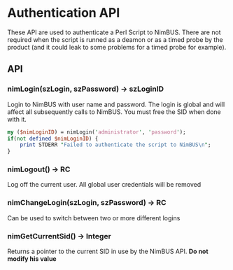 # Authentication API

These API are used to authenticate a Perl Script to NimBUS. There are not required when the script is runned as a deamon or as a timed probe by the product (and it could leak to some problems for a timed probe for example).

## API

### nimLogin(szLogin, szPassword) -> szLoginID

Login to NimBUS with user name and password. The login is global and will affect all subsequently calls to
NimBUS. You must free the SID when done with it.

```perl
my ($nimLoginID) = nimLogin('administrator', 'password');
if(not defined $nimLoginID) {
    print STDERR "Failed to authenticate the script to NimBUS\n";
}
```

### nimLogout() -> RC

Log off the current user. All global user credentials will be removed

### nimChangeLogin(szLogin, szPassword) -> RC

Can be used to switch between two or more different logins

### nimGetCurrentSid() -> Integer

Returns a pointer to the current SID in use by the NimBUS API. **Do not modify his value**
